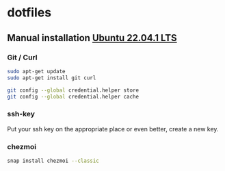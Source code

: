 # dotfiles

## Manual installation [Ubuntu 22.04.1 LTS](https://ubuntu.com/download/desktop)

### Git / Curl

```bash
sudo apt-get update
sudo apt-get install git curl
```

```bash
git config --global credential.helper store
git config --global credential.helper cache
```

### ssh-key

Put your ssh key on the appropriate place or even better, create a new key.

### chezmoi

```bash
snap install chezmoi --classic
```
